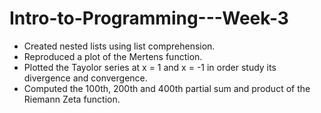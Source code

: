 # Intro-to-Programming---Week-3

- Created nested lists using list comprehension.
- Reproduced a plot of the Mertens function.
- Plotted the Tayolor series at x = 1 and x = -1 in order study its divergence and convergence.
- Computed the 100th, 200th and 400th partial sum and product of the Riemann Zeta function.

